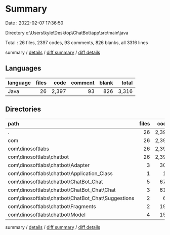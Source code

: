# Summary

Date : 2022-02-07 17:36:50

Directory c:\Users\kyle\Desktop\ChatBot\app\src\main\java

Total : 26 files,  2397 codes, 93 comments, 826 blanks, all 3316 lines

summary / [details](details.md) / [diff summary](diff.md) / [diff details](diff-details.md)

## Languages
| language | files | code | comment | blank | total |
| :--- | ---: | ---: | ---: | ---: | ---: |
| Java | 26 | 2,397 | 93 | 826 | 3,316 |

## Directories
| path | files | code | comment | blank | total |
| :--- | ---: | ---: | ---: | ---: | ---: |
| . | 26 | 2,397 | 93 | 826 | 3,316 |
| com | 26 | 2,397 | 93 | 826 | 3,316 |
| com\dinosoftlabs | 26 | 2,397 | 93 | 826 | 3,316 |
| com\dinosoftlabs\chatbot | 26 | 2,397 | 93 | 826 | 3,316 |
| com\dinosoftlabs\chatbot\Adapter | 3 | 303 | 7 | 96 | 406 |
| com\dinosoftlabs\chatbot\Application_Class | 1 | 10 | 4 | 8 | 22 |
| com\dinosoftlabs\chatbot\ChatBot_Chat | 5 | 672 | 39 | 228 | 939 |
| com\dinosoftlabs\chatbot\ChatBot_Chat\Chat | 3 | 612 | 39 | 205 | 856 |
| com\dinosoftlabs\chatbot\ChatBot_Chat\Suggestions | 2 | 60 | 0 | 23 | 83 |
| com\dinosoftlabs\chatbot\Fragments | 2 | 196 | 3 | 73 | 272 |
| com\dinosoftlabs\chatbot\Model | 4 | 153 | 0 | 57 | 210 |

summary / [details](details.md) / [diff summary](diff.md) / [diff details](diff-details.md)
